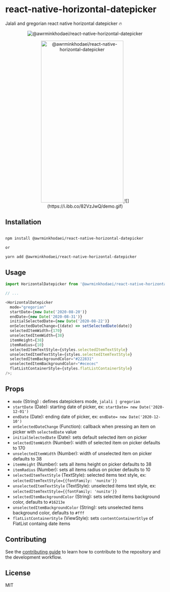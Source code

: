 # react-native-horizontal-datepicker

Jalali and gregorian react native horizontal datepicker 🔥

  <p align='center'>
<img src="https://i.ibb.co/7Yh2GSP/package.png" alt="@awrminkhodaei/react-native-horizontal-datepicker" style="max-width: 100%;"/>
</p>

 <p align="center" >
<p align="center" >
   <a href="https://www.npmjs.com/package/@awrminkhodaei/react-native-horizontal-datepicker">
 <img alt="@awrminkhodaei/react-native-horizontal-datepicker" src="https://i.ibb.co/4dhYwBm/photo5938425253686522698.jpg" width="260" height="510" /> </a>
  ![](https://i.ibb.co/82VzJwQ/demo.gif)


</p>

## Installation

```sh

npm install @awrminkhodaei/react-native-horizontal-datepicker

or

yarn add @awrminkhodaei/react-native-horizontal-datepicker

```

## Usage

```js
import HorizontalDatepicker from '@awrminkhodaei/react-native-horizontal-datepicker';

// ...

<HorizontalDatepicker
  mode="gregorian"
  startDate={new Date('2020-08-20')}
  endDate={new Date('2020-08-31')}
  initialSelectedDate={new Date('2020-08-22')}
  onSelectedDateChange={(date) => setSelectedDate(date)}
  selectedItemWidth={170}
  unselectedItemWidth={38}
  itemHeight={38}
  itemRadius={10}
  selectedItemTextStyle={styles.selectedItemTextStyle}
  unselectedItemTextStyle={styles.selectedItemTextStyle}
  selectedItemBackgroundColor="#222831"
  unselectedItemBackgroundColor="#ececec"
  flatListContainerStyle={styles.flatListContainerStyle}
/>;
```

## Props

- `mode` (String) : defines datepickers mode, `jalali | gregorian`
- `startDate` (Date): starting date of picker, ex: `startDate= new Date('2020-12-01')`
- `endDate` (Date): ending date of picker, ex: `endDate= new Date('2020-12-10')`
- `onSelectedDateChange` (Function): callback when pressing an item on picker with `selectedDate` value
- `initialSelectedDate` (Date): sets default selected item on picker
- `selectedItemWidth` (Number): width of selected item on picker defaults to 170
- `unselectedItemWidth` (Number): width of unselected item on picker defaults to 38
- `itemHeight` (Number): sets all items height on picker defaults to 38
- `itemRadius` (Number): sets all items radius on picker defaults to 10
- `selectedItemTextStyle` (TextStyle): selected items text style, ex: `selectedItemTextStyle={{fontFamily: 'nunito'}}`
- `unselectedItemTextStyle` (TextStyle): unselected items text style, ex: `selectedItemTextStyle={{fontFamily: 'nunito'}}`
- `selectedItemBackgroundColor` (String): sets selected items background color, defaults to `#16213e`
- `unselectedItemBackgroundColor` (String): sets unselected items background color, defaults to `#fff`
- `flatListContainerStyle` (ViewStyle): sets `contentContainerStlye` of FlatList containg date items

## Contributing

See the [contributing guide](CONTRIBUTING.md) to learn how to contribute to the repository and the development workflow.

## License

MIT
